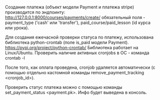 Создание платежа (объект модели Payment и платежа stripe) производится по эндпоинту:
 http://127.0.0.1:8000/courses/payments/create/
обязательный поля - payment_type ('cash' или 'transfer'), paid_course/paid_lesson (id курса или урока).

Для создания ежечасной проверки статуса по платежу, использована библиотека python-crontab (поле is_paid модели Payment).
https://pypi.org/project/python-crontab/
Библиотека работает на Linux/Ubuntu.
Проверить наличие активных cronjobs в ОС - команда 
crontab -l

После того, как оплата проведена, cronjob удаляется автоматически (с помощью отдельно кастомной команды remove_payment_tracking <cronjob_id>).

Проверить статус платежа можно с помощью команды set_payment_status <payment.pk>. 
Инфо будет выведена в консоль.